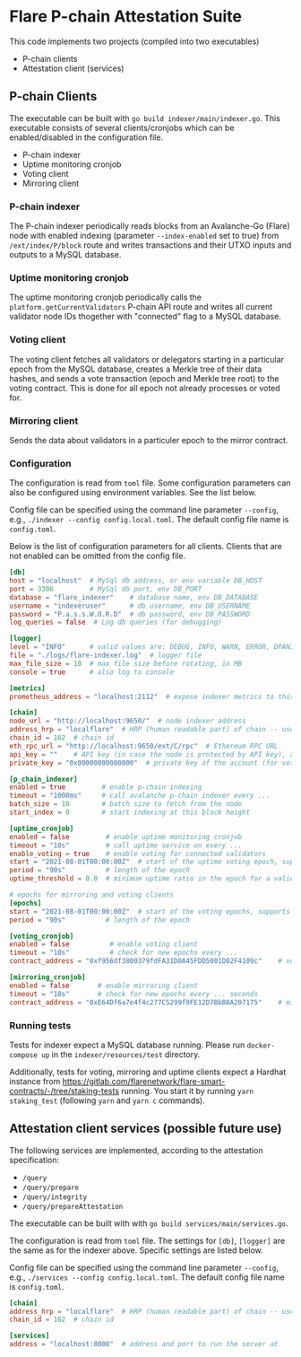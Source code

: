 # Flare P-chain Attestation Suite

This code implements two projects (compiled into two executables)

* P-chain clients
* Attestation client (services)

## P-chain Clients

The executable can be built with `go build indexer/main/indexer.go`.
This executable consists of several clients/cronjobs which can be enabled/disabled in the configuration file.

* P-chain indexer
* Uptime monitoring cronjob
* Voting client
* Mirroring client

### P-chain indexer

The P-chain indexer periodically reads blocks from an Avalanche-Go (Flare) node with
enabled indexing (parameter `--index-enabled` set to true) from `/ext/index/P/block` route and writes transactions and their UTXO inputs and outputs to a MySQL database.

### Uptime monitoring cronjob

The uptime monitoring cronjob periodically calls the `platform.getCurrentValidators` P-chain API route and writes all current validator node IDs thogether with "connected" flag to a MySQL database.

### Voting client

The voting client fetches all validators or delegators starting in a particular epoch from the MySQL database, creates a Merkle tree of their data hashes, and sends a vote transaction (epoch and Merkle tree root) to the voting contract.
This is done for all epoch not already processes or voted for.

### Mirroring client

Sends the data about validators in a particuler epoch to the mirror contract.

### Configuration

The configuration is read from `toml` file. Some configuration
parameters can also be configured using environment variables. See the list below.

Config file can be specified using the command line parameter `--config`, e.g., `./indexer --config config.local.toml`. The default config file name is `config.toml`.

Below is the list of configuration parameters for all clients. Clients that are not enabled can be omitted from the config file.

```toml
[db]
host = "localhost"  # MySql db address, or env variable DB_HOST
port = 3306         # MySql db port, env DB_PORT
database = "flare_indexer"    # database name, env DB_DATABASE
username = "indexeruser"      # db username, env DB_USERNAME
password = "P.a.s.s.W.O.R.D"  # db password, env DB_PASSWORD
log_queries = false  # Log db queries (for debugging)

[logger]
level = "INFO"      # valid values are: DEBUG, INFO, WARN, ERROR, DPANIC, PANIC, FATAL (as in zap logger)
file = "./logs/flare-indexer.log"  # logger file
max_file_size = 10  # max file size before rotating, in MB
console = true      # also log to console

[metrics]
prometheus_address = "localhost:2112"  # expose indexer metrics to this address (empty value does not expose this endpoint)

[chain]
node_url = "http://localhost:9650/"  # node indexer address
address_hrp = "localflare"  # HRP (human readable part) of chain -- used to properly encode/decode addresses
chain_id = 162  # chain id
eth_rpc_url = "http://localhost:9650/ext/C/rpc"  # Ethereum RPC URL
api_key = ""    # API key (in case the node is protected by API key), adds ?x-apikey=... to all requests if not empty
private_key = "0x00000000000000"  # private key of the account (for voting and mirroring clients), in hex

[p_chain_indexer]
enabled = true         # enable p-chain indexing
timeout = "1000ms"     # call avalanche p-chain indexer every ...
batch_size = 10        # batch size to fetch from the node
start_index = 0        # start indexing at this block height

[uptime_cronjob]
enabled = false         # enable uptime monitoring cronjob
timeout = "10s"         # call uptime service on every ...
enable_voting = true    # enable voting for connected validators
start = "2021-08-01T00:00:00Z"  # start of the uptime voting epoch, supports also unix timestamp as a number
period = "90s"          # length of the epoch
uptime_threshold = 0.8  # minimum uptime ratio in the epoch for a validator to be considered connected

# epochs for mirroring and voting clients
[epochs]
start = "2021-08-01T00:00:00Z"  # start of the voting epochs, supports also unix timestamp as a number
period = "90s"          # length of the epoch

[voting_cronjob]
enabled = false          # enable voting client
timeout = "10s"          # check for new epochs every ...
contract_address = "0xf956df3800379fdFA31D0A45FDD5001D02F4109c"    # voting contract address

[mirroring_cronjob]
enabled = false       # enable mirroring client
timeout = "10s"       # check for new epochs every ... seconds
contract_address = "0xE64Df6a7e4f4c277C5299f0FE12D7BbB8A207175"    # mirror contract address
```

### Running tests

Tests for indexer expect a MySQL database running. Please run `docker-compose up` in the `indexer/resources/test` directory.

Additionally, tests for voting, mirroring and uptime clients expect a Hardhat instance from <https://gitlab.com/flarenetwork/flare-smart-contracts/-/tree/staking-tests> running. You start it by running
`yarn staking_test` (following `yarn` and `yarn c` commands).

## Attestation client services (possible future use)

The following services are implemented, according to the attestation specification:

* `/query`
* `/query/prepare`
* `/query/integrity`
* `/query/prepareAttestation`

The executable can be built with with `go build services/main/services.go`.

The configuration is read from `toml` file.
The settings for `[db]`, `[logger]` are the same as for the indexer above.
Specific settings are listed below.

Config file can be specified using the command line parameter `--config`, e.g., `./services --config config.local.toml`. The default config file name is `config.toml`.

```toml
[chain]
address_hrp = "localflare"  # HRP (human readable part) of chain -- used to properly encode/decode addresses
chain_id = 162  # chain id

[services]
address = "localhost:8000"  # address and port to run the server at
```
